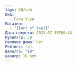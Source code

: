 ```yaml
---
tags: DB/чай
Вид:
  - Габа Улун
Магазин:
  - "[[Art of tea]]"
Дата покупки: 2023-07-10T00:44
Купил/гр: 30
Наличие дома: Нет
Рейтинг: ⭐️⭐️⭐️
Цена/гр: "19"
ценагр: 19 руб
---
```

